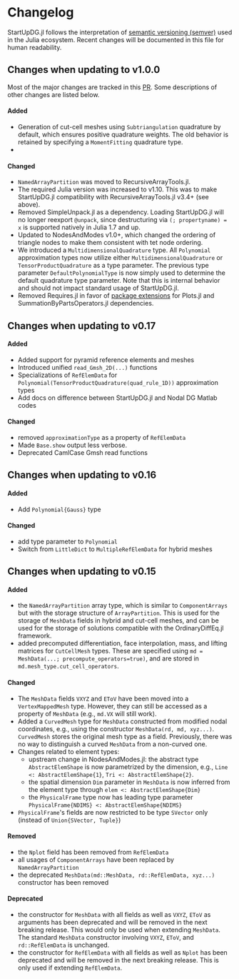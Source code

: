 # Changelog

StartUpDG.jl follows the interpretation of [semantic versioning (semver)](https://julialang.github.io/Pkg.jl/dev/compatibility/#Version-specifier-format-1) used in the Julia ecosystem. Recent changes will be documented in this file for human readability.

## Changes when updating to v1.0.0

Most of the major changes are tracked in this [PR](https://github.com/jlchan/StartUpDG.jl/pull/160). Some descriptions of other changes are listed below. 

#### Added

* Generation of cut-cell meshes using `Subtriangulation` quadrature by default, which ensures positive quadrature weights. The old behavior is retained by specifying a `MomentFitting` quadrature type. 
* 

#### Changed

* `NamedArrayPartition` was moved to RecursiveArrayTools.jl. 
* The required Julia version was increased to v1.10. This was to make StartUpDG.jl compatibility with RecursiveArrayTools.jl v3.4+ (see above).
* Removed SimpleUnpack.jl as a dependency. Loading StartUpDG.jl will no longer reexport `@unpack`, since destructuring via `(; propertyname) = x` is supported natively in Julia 1.7 and up.
* Updated to NodesAndModes v1.0+, which changed the ordering of triangle nodes to make them consistent with tet node ordering. 
* We introduced a `MultidimensionalQuadrature` type. All `Polynomial` approximation types now utilize either `MultidimensionalQuadrature` or `TensorProductQuadrature` as a type parameter. The previous type parameter `DefaultPolynomialType` is now simply used to determine the default quadrature type parameter. Note that this is internal behavior and should not impact standard usage of StartUpDG.jl.
* Removed Requires.jl in favor of [package extensions](https://pkgdocs.julialang.org/v1/creating-packages/#Conditional-loading-of-code-in-packages-(Extensions)) for Plots.jl and SummationByPartsOperators.jl dependencies. 


## Changes when updating to v0.17

#### Added
* Added support for pyramid reference elements and meshes
* Introduced unified `read_Gmsh_2D(...)` functions 
* Specializations of `RefElemData` for `Polynomial(TensorProductQuadrature(quad_rule_1D))` approximation types
* Add docs on difference between StartUpDG.jl and Nodal DG Matlab codes

#### Changed
* removed `approximationType` as a property of `RefElemData` 
* Made `Base.show` output less verbose. 
* Deprecated CamlCase Gmsh read functions

## Changes when updating to v0.16

#### Added
* Add `Polynomial{Gauss}` type

#### Changed
* add type parameter to `Polynomial`
* Switch from `LittleDict` to `MultipleRefElemData` for hybrid meshes

## Changes when updating to v0.15

#### Added 

* the `NamedArrayPartition` array type, which is similar to `ComponentArrays` but with the storage structure of `ArrayPartition`. This is used for the storage of `MeshData` fields in hybrid and cut-cell meshes, and can be used for the storage of solutions compatible with the OrdinaryDiffEq.jl framework. 
* added precomputed differentiation, face interpolation, mass, and lifting matrices for `CutCellMesh` types. These are specified using `md = MeshData(...; precompute_operators=true)`, and are stored in `md.mesh_type.cut_cell_operators`. 

#### Changed

* The `MeshData` fields `VXYZ` and `EToV` have been moved into a `VertexMappedMesh` type. However, they can still be accessed as a property of `MeshData` (e.g., `md.VX` will still work). 
* Added a `CurvedMesh` type for `MeshData` constructed from modified nodal coordinates, e.g., using the constructor `MeshData(rd, md, xyz...)`. `CurvedMesh` stores the original mesh type as a field. Previously, there was no way to distinguish a curved `MeshData` from a non-curved one.
* Changes related to element types:
  * upstream change in NodesAndModes.jl: the abstract type `AbstractElemShape` is now parametrized by the dimension, e.g., `Line <: AbstractElemShape{1}`, `Tri <: AbstractElemShape{2}`. 
  * the spatial dimension `Dim` parameter in `MeshData` is now inferred from the element type through `elem <: AbstractElemShape{Dim}`
  * the `PhysicalFrame` type now has leading type parameter `PhysicalFrame{NDIMS} <: AbstractElemShape{NDIMS}`
* `PhysicalFrame`'s fields are now restricted to be type `SVector` only (instead of `Union{SVector, Tuple}`)

#### Removed 

* the `Nplot` field has been removed from `RefElemData`
* all usages of `ComponentArrays` have been replaced by `NamedArrayPartition`
* the deprecated `MeshData(md::MeshData, rd::RefElemData, xyz...)` constructor has been removed

#### Deprecated

* the constructor for `MeshData` with all fields as well as `VXYZ`, `EToV` as arguments has been deprecated and will be removed in the next breaking release. This would only be used when extending `MeshData`. The standard `MeshData` constructor involving `VXYZ`, `EToV`, and `rd::RefElemData` is unchanged. 
* the constructor for `RefElemData` with all fields as well as `Nplot` has been deprecated and will be removed in the next breaking release. This is only used if extending `RefElemData`. 

